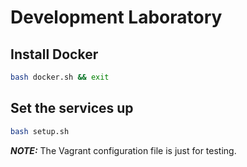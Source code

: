 # Development Laboratory


## Install Docker

```sh
bash docker.sh && exit
```


## Set the services up

```sh
bash setup.sh

```

**_NOTE:_** The Vagrant configuration file is just for testing.
